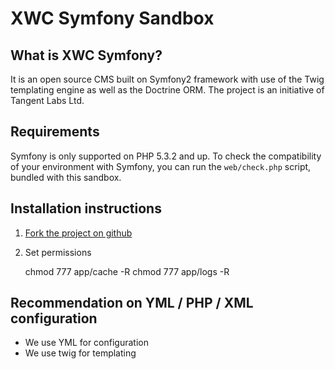 # XWC Symfony Sandbox
## What is XWC Symfony?

It is an open source CMS built on Symfony2 framework with use of the Twig 
templating engine as well as the Doctrine ORM. The project is an initiative 
of Tangent Labs Ltd.


## Requirements

Symfony is only supported on PHP 5.3.2 and up. To check the compatibility of
your environment with Symfony, you can run the `web/check.php` script, bundled
with this sandbox.


## Installation instructions

1. [Fork the project on github](http://help.github.com/forking/)
2. Set permissions

    chmod 777 app/cache -R
    chmod 777 app/logs -R 

## Recommendation on YML / PHP / XML configuration

* We use YML for configuration
* We use twig for templating

